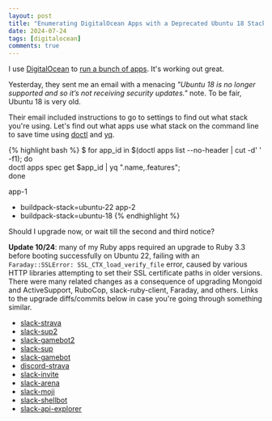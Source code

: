 ```yaml
---
layout: post
title: "Enumerating DigitalOcean Apps with a Deprecated Ubuntu 18 Stack"
date: 2024-07-24
tags: [digitalocean]
comments: true
---
```

I use [DigitalOcean](https://m.do.co/c/5b26011f9a9b) to [run a bunch of apps](https://code.dblock.org/2023/01/15/migrating-from-dokku-to-digital-ocean-apps.html). It's working out great. 

Yesterday, they sent me an email with a menacing _"Ubuntu 18 is no longer supported and so it’s not receiving security updates."_ note. To be fair, Ubuntu 18 is very old.

Their email included instructions to go to settings to find out what stack you're using. Let's find out what apps use what stack on the command line to save time using [doctl](https://docs.digitalocean.com/reference/doctl/) and [yq](https://github.com/mikefarah/yq).

{% highlight bash %}
$ for app_id in $(doctl apps list --no-header | cut -d' ' -f1); do \
    doctl apps spec get $app_id | yq ".name,.features"; \
    done

app-1
- buildpack-stack=ubuntu-22
app-2
- buildpack-stack=ubuntu-18
{% endhighlight %}

Should I upgrade now, or wait till the second and third notice?

**Update 10/24**: many of my Ruby apps required an upgrade to Ruby 3.3 before booting successfully on Ubuntu 22, failing with an `Faraday::SSLError: SSL_CTX_load_verify_file` error, caused by various HTTP libraries attempting to set their SSL certificate paths in older versions. There were many related changes as a consequence of upgrading Mongoid and ActiveSupport, RuboCop, slack-ruby-client, Faraday, and others. Links to the upgrade diffs/commits below in case you're going through something similar.

* [slack-strava](https://github.com/dblock/slack-strava/compare/55ccd64e130d504277b3522af1b72ae70e797cd7..5a595b2ba1c736d52a7b4f936585b2ce2deb4230)
* [slack-sup2](https://github.com/dblock/slack-sup2/commit/5bf423375cd9e390a76d7a1fdf828edbaabe46b5)
* [slack-gamebot2](https://github.com/dblock/slack-gamebot2/commit/60fae7d9bbf124b19b78a3826182e6bc9357ae93)
* [slack-sup](https://github.com/dblock/slack-sup/compare/26f22ee0488164f16394aae49faedd4906d01978..eb00159ba2200837f5e118f1b0390a18b6796d77)
* [slack-gamebot](https://github.com/dblock/slack-gamebot/commit/aac22e8cf02efc691906f4e397248283682b5ac9)
* [discord-strava](https://github.com/dblock/discord-strava/compare/bba2ce971e0142ff5e56c8244df79e9b3a3d160b..db09ffe396e4ad4ee7cb42c16a4766cda7bbd70c)
* [slack-invite](https://github.com/vestris/slack-invite/commit/744ec76aedbcd0548ba93b57126db29abcd98686)
* [slack-arena](https://github.com/dblock/slack-arena/commit/d08efa5d4913c22e40aec4ee6d03472002306877)
* [slack-moji](https://github.com/dblock/slack-moji/commit/e240efa93305334c06e7ea5dc1d0322824f864a6)
* [slack-shellbot](https://github.com/slack-ruby/slack-shellbot/commit/2ef842e0ea322f3d1033939d17fad340ebbc26f1)
* [slack-api-explorer](https://github.com/slack-ruby/slack-api-explorer/commit/87914daaed45457afd5369aa347494ec3213018d)